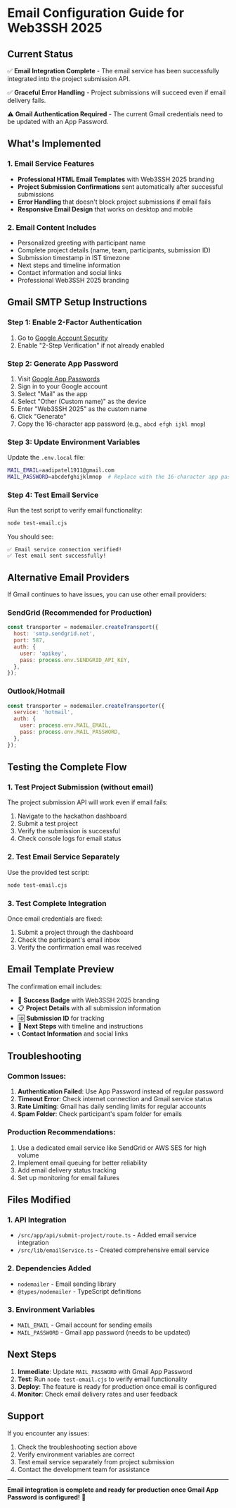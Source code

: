 # Email Configuration Guide for Web3SSH 2025

## Current Status

✅ **Email Integration Complete** - The email service has been successfully integrated into the project submission API.

✅ **Graceful Error Handling** - Project submissions will succeed even if email delivery fails.

⚠️ **Gmail Authentication Required** - The current Gmail credentials need to be updated with an App Password.

## What's Implemented

### 1. Email Service Features

- **Professional HTML Email Templates** with Web3SSH 2025 branding
- **Project Submission Confirmations** sent automatically after successful submissions
- **Error Handling** that doesn't block project submissions if email fails
- **Responsive Email Design** that works on desktop and mobile

### 2. Email Content Includes

- Personalized greeting with participant name
- Complete project details (name, team, participants, submission ID)
- Submission timestamp in IST timezone
- Next steps and timeline information
- Contact information and social links
- Professional Web3SSH 2025 branding

## Gmail SMTP Setup Instructions

### Step 1: Enable 2-Factor Authentication

1. Go to [Google Account Security](https://myaccount.google.com/security)
2. Enable "2-Step Verification" if not already enabled

### Step 2: Generate App Password

1. Visit [Google App Passwords](https://myaccount.google.com/apppasswords)
2. Sign in to your Google account
3. Select "Mail" as the app
4. Select "Other (Custom name)" as the device
5. Enter "Web3SSH 2025" as the custom name
6. Click "Generate"
7. Copy the 16-character app password (e.g., `abcd efgh ijkl mnop`)

### Step 3: Update Environment Variables

Update the `.env.local` file:

```bash
MAIL_EMAIL=aadipatel1911@gmail.com
MAIL_PASSWORD=abcdefghijklmnop  # Replace with the 16-character app password (no spaces)
```

### Step 4: Test Email Service

Run the test script to verify email functionality:

```bash
node test-email.cjs
```

You should see:

```
✅ Email service connection verified!
✅ Test email sent successfully!
```

## Alternative Email Providers

If Gmail continues to have issues, you can use other email providers:

### SendGrid (Recommended for Production)

```javascript
const transporter = nodemailer.createTransport({
  host: 'smtp.sendgrid.net',
  port: 587,
  auth: {
    user: 'apikey',
    pass: process.env.SENDGRID_API_KEY,
  },
});
```

### Outlook/Hotmail

```javascript
const transporter = nodemailer.createTransporter({
  service: 'hotmail',
  auth: {
    user: process.env.MAIL_EMAIL,
    pass: process.env.MAIL_PASSWORD,
  },
});
```

## Testing the Complete Flow

### 1. Test Project Submission (without email)

The project submission API will work even if email fails:

1. Navigate to the hackathon dashboard
2. Submit a test project
3. Verify the submission is successful
4. Check console logs for email status

### 2. Test Email Service Separately

Use the provided test script:

```bash
node test-email.cjs
```

### 3. Test Complete Integration

Once email credentials are fixed:

1. Submit a project through the dashboard
2. Check the participant's email inbox
3. Verify the confirmation email was received

## Email Template Preview

The confirmation email includes:

- 🎉 **Success Badge** with Web3SSH 2025 branding
- 📋 **Project Details** with all submission information
- 🆔 **Submission ID** for tracking
- 🚀 **Next Steps** with timeline and instructions
- 📞 **Contact Information** and social links

## Troubleshooting

### Common Issues:

1. **Authentication Failed**: Use App Password instead of regular password
2. **Timeout Error**: Check internet connection and Gmail service status
3. **Rate Limiting**: Gmail has daily sending limits for regular accounts
4. **Spam Folder**: Check participant's spam folder for emails

### Production Recommendations:

1. Use a dedicated email service like SendGrid or AWS SES for high volume
2. Implement email queuing for better reliability
3. Add email delivery status tracking
4. Set up monitoring for email failures

## Files Modified

### 1. API Integration

- `/src/app/api/submit-project/route.ts` - Added email service integration
- `/src/lib/emailService.ts` - Created comprehensive email service

### 2. Dependencies Added

- `nodemailer` - Email sending library
- `@types/nodemailer` - TypeScript definitions

### 3. Environment Variables

- `MAIL_EMAIL` - Gmail account for sending emails
- `MAIL_PASSWORD` - Gmail app password (needs to be updated)

## Next Steps

1. **Immediate**: Update `MAIL_PASSWORD` with Gmail App Password
2. **Test**: Run `node test-email.cjs` to verify email functionality
3. **Deploy**: The feature is ready for production once email is configured
4. **Monitor**: Check email delivery rates and user feedback

## Support

If you encounter any issues:

1. Check the troubleshooting section above
2. Verify environment variables are correct
3. Test email service separately from project submission
4. Contact the development team for assistance

---

**Email integration is complete and ready for production once Gmail App Password is configured!** 🚀
